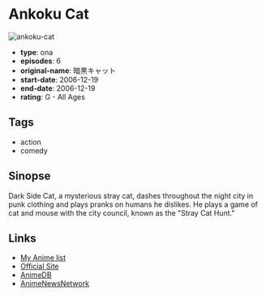 # Ankoku Cat

![ankoku-cat](https://cdn.myanimelist.net/images/anime/11/86380.jpg)

-   **type**: ona
-   **episodes**: 6
-   **original-name**: 暗黒キャット
-   **start-date**: 2006-12-19
-   **end-date**: 2006-12-19
-   **rating**: G - All Ages

## Tags

-   action
-   comedy

## Sinopse

Dark Side Cat, a mysterious stray cat, dashes throughout the night city in punk clothing and plays pranks on humans he dislikes. He plays a game of cat and mouse with the city council, known as the "Stray Cat Hunt."

## Links

-   [My Anime list](https://myanimelist.net/anime/6721/Ankoku_Cat)
-   [Official Site](http://www.doppioland.com/ds_cat/ds_cat.html)
-   [AnimeDB](http://anidb.info/perl-bin/animedb.pl?show=anime&aid=7594)
-   [AnimeNewsNetwork](http://www.animenewsnetwork.com/encyclopedia/anime.php?id=15431)
